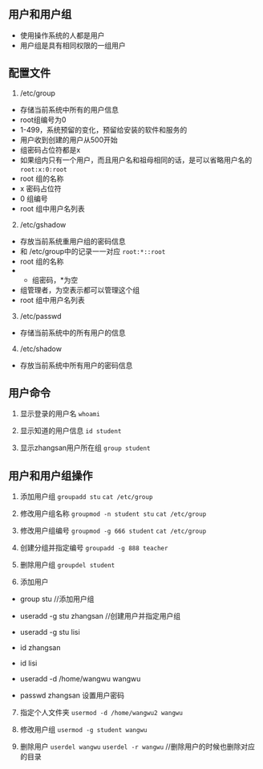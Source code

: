 ## 用户和用户组
- 使用操作系统的人都是用户
- 用户组是具有相同权限的一组用户

## 配置文件
1. /etc/group
- 存储当前系统中所有的用户信息
- root组编号为0
- 1-499，系统预留的变化，预留给安装的软件和服务的
- 用户收到创建的用户从500开始
- 组密码占位符都是x
- 如果组内只有一个用户，而且用户名和祖母相同的话，是可以省略用户名的
`root:x:0:root`
- root 组的名称
- x 密码占位符
- 0 组编号
- root 组中用户名列表

2. /etc/gshadow
- 存放当前系统重用户组的密码信息
- 和 /etc/group中的记录一一对应
`root:*::root`
- root 组的名称
- * 组密码，*为空
-   组管理者，为空表示都可以管理这个组
- root 组中用户名列表

3. /etc/passwd
- 存储当前系统中的所有用户的信息

4. /etc/shadow
- 存放当前系统中所有用户的密码信息

## 用户命令
1. 显示登录的用户名
`whoami`

2. 显示知道的用户信息
`id student`

3. 显示zhangsan用户所在组
`group student`

## 用户和用户组操作
1. 添加用户组
`groupadd stu`
`cat /etc/group`

2. 修改用户组名称
`groupmod -n student stu`
`cat /etc/group`

3. 修改用户组编号
`groupmod -g 666 student`
`cat /etc/group`

4. 创建分组并指定编号
`groupadd -g 888 teacher`

5. 删除用户组
`groupdel student`

6. 添加用户
- group stu //添加用户组
- useradd -g stu zhangsan //创建用户并指定用户组
- useradd -g stu lisi
- id zhangsan
- id lisi

- useradd -d /home/wangwu wangwu
- passwd zhangsan 设置用户密码

7. 指定个人文件夹
`usermod -d /home/wangwu2 wangwu`

8. 修改用户组
`usermod -g student wangwu`

9. 删除用户
`userdel wangwu`
`userdel -r wangwu` //删除用户的时候也删除对应的目录
